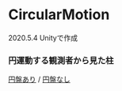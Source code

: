 # CircularMotion

2020.5.4 Unityで作成 

### 円運動する観測者から見た柱
[円盤あり](https://phys-ken.github.io/CircularMotion/cm/cm.html) /
[円盤なし](https://phys-ken.github.io/CircularMotion/cm_no/cm_no.html)